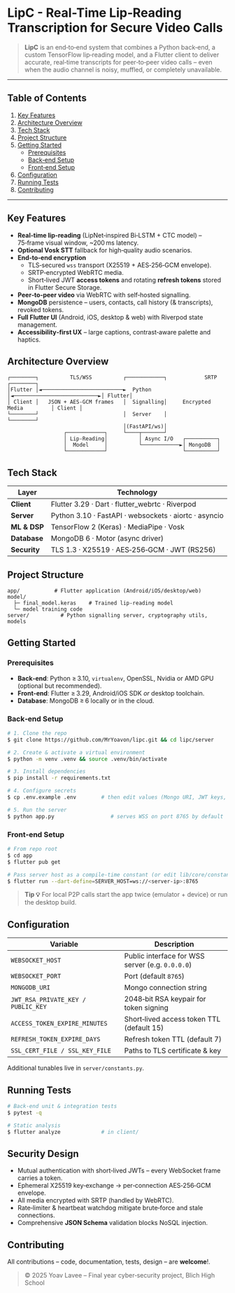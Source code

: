 # LipC - Real-Time Lip‑Reading Transcription for Secure Video Calls



> **LipC** is an end‑to‑end system that combines a Python back‑end, a custom TensorFlow lip‑reading model, and a Flutter client to deliver accurate, real‑time transcripts for peer‑to‑peer video calls – even when the audio channel is noisy, muffled, or completely unavailable.

---

## Table of Contents

1. [Key Features](#key-features)
2. [Architecture Overview](#architecture-overview)
3. [Tech Stack](#tech-stack)
4. [Project Structure](#project-structure)
5. [Getting Started](#getting-started)
   - [Prerequisites](#prerequisites)
   - [Back‑end Setup](#back-end-setup)
   - [Front‑end Setup](#front-end-setup)
6. [Configuration](#configuration)
7. [Running Tests](#running-tests)
8. [Contributing](#contributing)

---

## Key Features

- **Real‑time lip‑reading** (LipNet‑inspired Bi‑LSTM + CTC model) – 75‑frame visual window, \~200 ms latency.
- **Optional Vosk STT** fallback for high‑quality audio scenarios.
- **End‑to‑end encryption**
  - TLS‑secured `wss` transport (X25519 + AES‑256‑GCM envelope).
  - SRTP‑encrypted WebRTC media.
  - Short‑lived JWT **access tokens** and rotating **refresh tokens** stored in Flutter Secure Storage.
- **Peer‑to‑peer video** via WebRTC with self‑hosted signalling.
- **MongoDB** persistence – users, contacts, call history (& transcripts), revoked tokens.
- **Full Flutter UI** (Android, iOS, desktop & web) with Riverpod state management.
- **Accessibility‑first UX** – large captions, contrast‑aware palette and haptics.

## Architecture Overview

```text
┌────────┐          TLS/WSS          ┌────────────┐            SRTP             ┌────────┐
│Flutter │◄──────────────────────────►  Python    │◄───────────────────────────►│ Flutter│
│ Client │   JSON + AES‑GCM frames   │  Signalling│     Encrypted Media         │ Client │
└────────┘                           │  Server    │                             └────────┘
                                     │(FastAPI/ws)│
                  ┌────────────┐     └────┬───────┘
                  │ Lip‑Reading│          │ Async I/O   ┌──────────┐
                  │  Model     │          └────────────►│ MongoDB  │
                  └────────────┘                        └──────────┘
```

## Tech Stack

| Layer        | Technology                                            |
| ------------ | ----------------------------------------------------- |
| **Client**   | Flutter 3.29 · Dart · flutter\_webrtc · Riverpod      |
| **Server**   | Python 3.10 · FastAPI · websockets · aiortc · asyncio |
| **ML & DSP** | TensorFlow 2 (Keras) · MediaPipe · Vosk               |
| **Database** | MongoDB 6 · Motor (async driver)                      |
| **Security** | TLS 1.3 · X25519 · AES‑256‑GCM · JWT (RS256)          |

## Project Structure

```text
app/           # Flutter application (Android/iOS/desktop/web)
model/
  ├─ final_model.keras    # Trained lip‑reading model
  └─ model training code
server/          # Python signalling server, cryptography utils, models
```

## Getting Started

### Prerequisites

- **Back‑end**: Python ≥ 3.10, `virtualenv`, OpenSSL, Nvidia or AMD GPU (optional but recommended).
- **Front‑end**: Flutter ≥ 3.29, Android/iOS SDK *or* desktop toolchain.
- **Database**: MongoDB ≥ 6 locally or in the cloud.

### Back‑end Setup

```bash
# 1. Clone the repo
$ git clone https://github.com/MrYoavon/lipc.git && cd lipc/server

# 2. Create & activate a virtual environment
$ python -m venv .venv && source .venv/bin/activate

# 3. Install dependencies
$ pip install -r requirements.txt

# 4. Configure secrets
$ cp .env.example .env        # then edit values (Mongo URI, JWT keys, cert paths)

# 5. Run the server
$ python app.py                  # serves WSS on port 8765 by default
```

### Front‑end Setup

```bash
# From repo root
$ cd app
$ flutter pub get

# Pass server host as a compile‑time constant (or edit lib/core/constants.dart)
$ flutter run --dart-define=SERVER_HOST=ws://<server-ip>:8765
```

> **Tip 💡** For local P2P calls start the app twice (emulator + device) or run the desktop build.

## Configuration

| Variable                           | Description                                      |
| ---------------------------------- | ------------------------------------------------ |
| `WEBSOCKET_HOST`                   | Public interface for WSS server (e.g. `0.0.0.0`) |
| `WEBSOCKET_PORT`                   | Port (default `8765`)                            |
| `MONGODB_URI`                      | Mongo connection string                          |
| `JWT_RSA_PRIVATE_KEY / PUBLIC_KEY` | 2048‑bit RSA keypair for token signing           |
| `ACCESS_TOKEN_EXPIRE_MINUTES`      | Short‑lived access token TTL (default 15)        |
| `REFRESH_TOKEN_EXPIRE_DAYS`        | Refresh token TTL (default 7)                    |
| `SSL_CERT_FILE / SSL_KEY_FILE`     | Paths to TLS certificate & key                   |

Additional tunables live in `server/constants.py`.

## Running Tests

```bash
# Back‑end unit & integration tests
$ pytest -q

# Static analysis
$ flutter analyze             # in client/
```

## Security Design

- Mutual authentication with short‑lived JWTs – every WebSocket frame carries a token.
- Ephemeral X25519 key‑exchange → per‑connection AES‑256‑GCM envelope.
- All media encrypted with SRTP (handled by WebRTC).
- Rate‑limiter & heartbeat watchdog mitigate brute‑force and stale connections.
- Comprehensive **JSON Schema** validation blocks NoSQL injection.

## Contributing

All contributions – code, documentation, tests, design – are **welcome**!.

> © 2025 Yoav Lavee – Final year cyber‑security project, Blich High School
